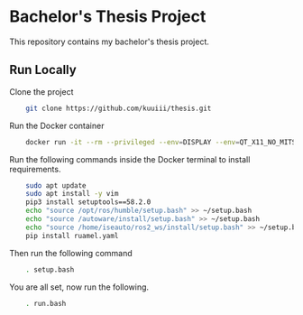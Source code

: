 # Bachelor's Thesis Project

This repository contains my bachelor's thesis project.

## Run Locally

Clone the project

```bash
	git clone https://github.com/kuuiii/thesis.git
```

Run the Docker container

```bash
	docker run -it --rm --privileged --env=DISPLAY --env=QT_X11_NO_MITSHM=1 -v /tmp/.X11-unix:/tmp/.X11-unix -v /home/autolab/mp_thesis/thesis:/ros2_ws -v /home/autolab/autoware_map:/autoware_map --workdir /ros2_ws mohsen_aw:full bash
```

Run the following commands inside the Docker terminal to install requirements.

```bash
	sudo apt update
	sudo apt install -y vim
	pip3 install setuptools==58.2.0
	echo "source /opt/ros/humble/setup.bash" >> ~/setup.bash
	echo "source /autoware/install/setup.bash" >> ~/setup.bash
	echo "source /home/iseauto/ros2_ws/install/setup.bash" >> ~/setup.bash source ~/setup.bash
	pip install ruamel.yaml
```

Then run the following command

```bash
	. setup.bash 
```

You are all set, now run the following.

```bash
	. run.bash 
```
